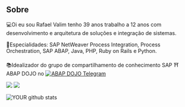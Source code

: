 ## Sobre
💻Oi eu sou Rafael Valim tenho 39 anos trabalho a 12 anos com desenvolvimento e arquitetura de soluções e integração de sistemas.  
  
📜Especialidades: SAP NetWeaver Process Integration, Process Orchestration, SAP ABAP, Java, PHP, Ruby on Rails e Python.  
  
📚Idealizador do grupo de compartilhamento de conhecimento SAP ⛩ ABAP DOJO no [![ABAP DOJO Telegram](https://img.shields.io/badge/-Telegram-61DAFB?logo=telegram)](https://t.me/abap_dojo) 

[<img src="https://img.shields.io/badge/linkedin-%230077B5.svg?&style=for-the-badge&logo=linkedin&logoColor=white" />](https://www.linkedin.com/in/rafaelvalim/)
[<img src = "https://img.shields.io/badge/facebook-%231877F2.svg?&style=for-the-badge&logo=facebook&logoColor=white">](https://www.facebook.com/rafael.valim)

![YOUR github stats](https://github-readme-stats.vercel.app/api?username=rafaelfvalim)
